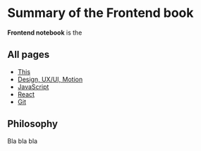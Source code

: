 # Summary of the Frontend book

**Frontend notebook** is the <ProjectDescription/>

## All pages

* [This](/frontend/)
* [Design, UX/UI, Motion](/design/)
* [JavaScript](/javascript/)
* [React](/react/)
* [Git](/git/)


## Philosophy

Bla bla bla

